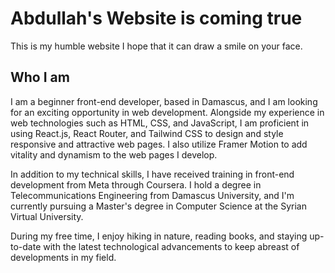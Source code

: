 # Abdullah's Website is coming true

This is my humble website I hope that it can draw a smile on your face.

## Who I am

I am a beginner front-end developer, based in Damascus, and I am looking for an exciting opportunity in web development. Alongside my experience in web technologies such as HTML, CSS, and JavaScript, I am proficient in using React.js, React Router, and Tailwind CSS to design and style responsive and attractive web pages. I also utilize Framer Motion to add vitality and dynamism to the web pages I develop.

In addition to my technical skills, I have received training in front-end development from Meta through Coursera. I hold a degree in Telecommunications Engineering from Damascus University, and I'm currently pursuing a Master's degree in Computer Science at the Syrian Virtual University.

During my free time, I enjoy hiking in nature, reading books, and staying up-to-date with the latest technological advancements to keep abreast of developments in my field.
